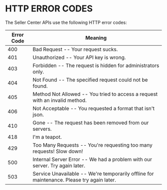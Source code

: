 # HTTP ERROR CODES

The Seller Center APIs use the following HTTP error codes:

Error Code | Meaning
---------- | -------
400 | Bad Request -- Your request sucks.
401 | Unauthorized -- Your API key is wrong.
403 | Forbidden -- The request is hidden for administrators only.
404 | Not Found -- The specified request could not be found.
405 | Method Not Allowed -- You tried to access a request with an invalid method.
406 | Not Acceptable -- You requested a format that isn't json.
410 | Gone -- The request has been removed from our servers.
418 | I'm a teapot.
429 | Too Many Requests -- You're requesting too many requests! Slow down!
500 | Internal Server Error -- We had a problem with our server. Try again later.
503 | Service Unavailable -- We're temporarily offline for maintenance. Please try again later.
